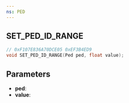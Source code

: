 ```yaml
---
ns: PED
---
```

## SET_PED_ID_RANGE

```c
// 0xF107E836A70DCE05 0xEF3B4ED9
void SET_PED_ID_RANGE(Ped ped, float value);
```


## Parameters
* **ped**: 
* **value**: 

